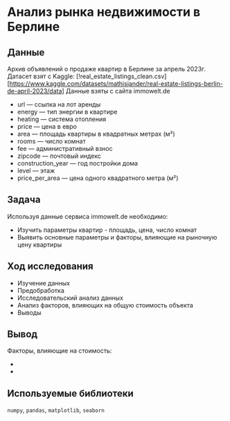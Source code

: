 # Анализ рынка недвижимости в Берлине

## Данные
Архив объявлений о продаже квартир в Берлине за апрель 2023г.
Датасет взят с Kaggle: [!real_estate_listings_clean.csv][https://www.kaggle.com/datasets/mathisjander/real-estate-listings-berlin-de-april-2023/data]
Данные взяты с сайта immowelt.de

-    url — ссылка на лот аренды
-    energy — тип энергии в квартире
-    heating — система отопления
-    price — цена в евро
-    area — площадь квартиры в квадратных метрах (м²)
-    rooms — число комнат
-    fee — административный взнос
-    zipcode — почтовый индекс
-    construction_year — год постройки дома
-    level — этаж
-    price_per_area — цена одного квадратного метра (м²)

## Задача
Используя данные сервиса immowelt.de необходимо:
- Изучить параметры квартир - площадь, цена, число комнат
- Выявить основные параметры и факторы, влияющие на рыночную цену квартиры

## Ход исследования
- Изучение данных
- Предобработка
- Исследовательский анализ данных
- Анализ факторов, влияющих на общую стоимость объекта
- Выводы

## Вывод
Факторы, влияющие на стоимость:

-
-

## Используемые библиотеки
`numpy`, `pandas`, `matplotlib`, `seaborn`
